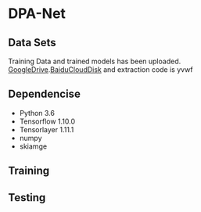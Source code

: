 # DPA-Net
## Data Sets
Training Data and trained models has been uploaded. [GoogleDrive](https://drive.google.com/open?id=1wZDDjtXIFzXMWzZR_ZU5ZYi9KAzm5pRB).[BaiduCloudDisk](https://pan.baidu.com/s/16DnNqGS-hURseMbMvmfnuA) and extraction code is yvwf
## Dependencise
* Python 3.6
* Tensorflow 1.10.0
* Tensorlayer 1.11.1
* numpy
* skiamge
## Training
## Testing
